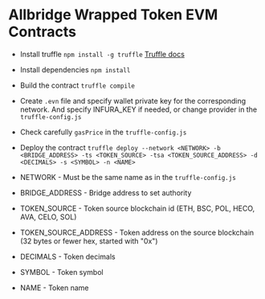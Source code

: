 # Allbridge Wrapped Token EVM Contracts

* Install truffle `npm install -g truffle` [Truffle docs](https://www.trufflesuite.com/docs/truffle/getting-started/installation)
* Install dependencies `npm install`
* Build the contract `truffle compile`
* Create `.evn` file and specify wallet private key for the corresponding network. And specify INFURA_KEY if needed, or change provider in the `truffle-config.js`
* Check carefully `gasPrice` in the `truffle-config.js`
* Deploy the contract `truffle deploy --network <NETWORK> -b <BRIDGE_ADDRESS> -ts <TOKEN_SOURCE> -tsa <TOKEN_SOURCE_ADDRESS> -d <DECIMALS> -s <SYMBOL> -n <NAME>`


* NETWORK - Must be the same name as in the `truffle-config.js`
* BRIDGE_ADDRESS - Bridge address to set authority
* TOKEN_SOURCE - Token source blockchain id (ETH, BSC, POL, HECO, AVA, CELO, SOL)
* TOKEN_SOURCE_ADDRESS - Token address on the source blockchain (32 bytes or fewer hex, started with "0x")
* DECIMALS - Token decimals
* SYMBOL - Token symbol
* NAME - Token name
